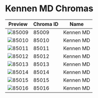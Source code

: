# Kennen MD Chromas



| Preview | Chroma ID | Name |
|---------|-----------|------|
| ![85009](https://raw.communitydragon.org/latest/plugins/rcp-be-lol-game-data/global/default/v1/champion-chroma-images/85/85009.png) | 85009 | Kennen MD |
| ![85010](https://raw.communitydragon.org/latest/plugins/rcp-be-lol-game-data/global/default/v1/champion-chroma-images/85/85010.png) | 85010 | Kennen MD |
| ![85011](https://raw.communitydragon.org/latest/plugins/rcp-be-lol-game-data/global/default/v1/champion-chroma-images/85/85011.png) | 85011 | Kennen MD |
| ![85012](https://raw.communitydragon.org/latest/plugins/rcp-be-lol-game-data/global/default/v1/champion-chroma-images/85/85012.png) | 85012 | Kennen MD |
| ![85013](https://raw.communitydragon.org/latest/plugins/rcp-be-lol-game-data/global/default/v1/champion-chroma-images/85/85013.png) | 85013 | Kennen MD |
| ![85014](https://raw.communitydragon.org/latest/plugins/rcp-be-lol-game-data/global/default/v1/champion-chroma-images/85/85014.png) | 85014 | Kennen MD |
| ![85015](https://raw.communitydragon.org/latest/plugins/rcp-be-lol-game-data/global/default/v1/champion-chroma-images/85/85015.png) | 85015 | Kennen MD |
| ![85016](https://raw.communitydragon.org/latest/plugins/rcp-be-lol-game-data/global/default/v1/champion-chroma-images/85/85016.png) | 85016 | Kennen MD |